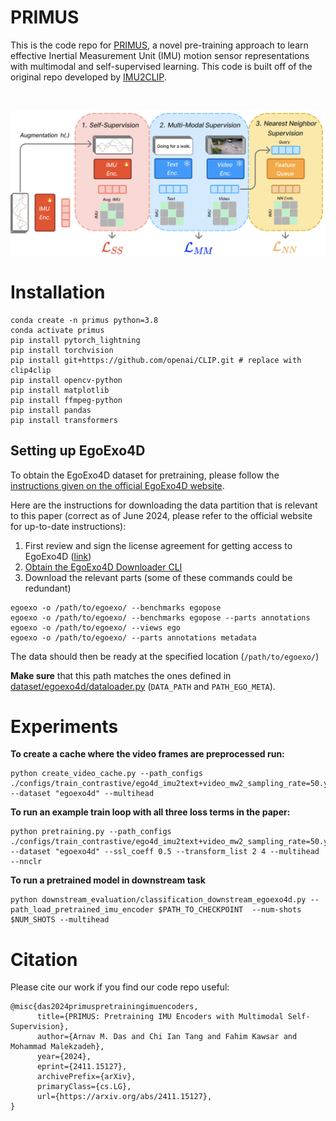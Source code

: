 # PRIMUS 
This is the code repo for [PRIMUS](https://arxiv.org/abs/2411.15127), a novel pre-training approach to learn effective Inertial Measurement Unit (IMU) motion sensor representations with multimodal and self-supervised learning. This code is built off of the original repo developed
by [IMU2CLIP](https://arxiv.org/abs/2210.14395).

&nbsp;
<div align="center">
    <img src="primus.png" alt="PRIMUS" width="600">
</div>

# Installation
```
conda create -n primus python=3.8
conda activate primus
pip install pytorch_lightning
pip install torchvision
pip install git+https://github.com/openai/CLIP.git # replace with clip4clip
pip install opencv-python
pip install matplotlib
pip install ffmpeg-python
pip install pandas
pip install transformers
```

## Setting up EgoExo4D
To obtain the EgoExo4D dataset for pretraining, please follow the [instructions given on the official EgoExo4D website](https://docs.ego-exo4d-data.org/getting-started/).

Here are the instructions for downloading the data partition that is relevant to this paper (correct as of June 2024, please refer to the official website for up-to-date instructions):
1. First review and sign the license agreement for getting access to EgoExo4D ([link](https://docs.ego-exo4d-data.org/getting-started/))
2. [Obtain the EgoExo4D Downloader CLI](https://github.com/facebookresearch/Ego4d?tab=readme-ov-file#setup)
3. Download the relevant parts (some of these commands could be redundant)
```
egoexo -o /path/to/egoexo/ --benchmarks egopose
egoexo -o /path/to/egoexo/ --benchmarks egopose --parts annotations
egoexo -o /path/to/egoexo/ --views ego
egoexo -o /path/to/egoexo/ --parts annotations metadata
```
The data should then be ready at the specified location (`/path/to/egoexo/`)

**Make sure** that this path matches the ones defined in [dataset/egoexo4d/dataloader.py](dataset/egoexo4d/dataloader.py) (`DATA_PATH` and `PATH_EGO_META`).

# Experiments

**To create a cache where the video frames are preprocessed run:**
```
python create_video_cache.py --path_configs ./configs/train_contrastive/ego4d_imu2text+video_mw2_sampling_rate=50.yaml --dataset "egoexo4d" --multihead 
```

**To run an example train loop with all three loss terms in the paper:**
```
python pretraining.py --path_configs ./configs/train_contrastive/ego4d_imu2text+video_mw2_sampling_rate=50.yaml --dataset "egoexo4d" --ssl_coeff 0.5 --transform_list 2 4 --multihead --nnclr
```

**To run a pretrained model in downstream task**
```
python downstream_evaluation/classification_downstream_egoexo4d.py --path_load_pretrained_imu_encoder $PATH_TO_CHECKPOINT  --num-shots $NUM_SHOTS --multihead 
```

# Citation
Please cite our work if you find our code repo useful:

```
@misc{das2024primuspretrainingimuencoders,
      title={PRIMUS: Pretraining IMU Encoders with Multimodal Self-Supervision}, 
      author={Arnav M. Das and Chi Ian Tang and Fahim Kawsar and Mohammad Malekzadeh},
      year={2024},
      eprint={2411.15127},
      archivePrefix={arXiv},
      primaryClass={cs.LG},
      url={https://arxiv.org/abs/2411.15127}, 
}
```

